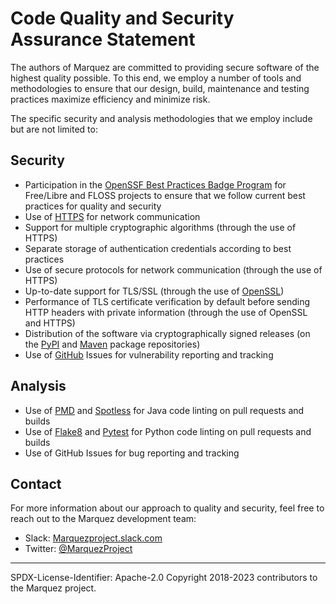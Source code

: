 # Code Quality and Security Assurance Statement

The authors of Marquez are committed to providing secure software of the highest quality possible. To this end, we employ a number of tools and methodologies to ensure that our design, build, maintenance and testing practices maximize efficiency and minimize risk.

The specific security and analysis methodologies that we employ include but are not limited to:

## Security

- Participation in the [OpenSSF Best Practices Badge Program](https://bestpractices.coreinfrastructure.org/en/projects/5106) for Free/Libre and FLOSS projects to ensure that we follow current best practices for quality and security
- Use of [HTTPS](https://en.wikipedia.org/wiki/HTTPS) for network communication
- Support for multiple cryptographic algorithms (through the use of HTTPS)
- Separate storage of authentication credentials according to best practices
- Use of secure protocols for network communication (through the use of HTTPS)
- Up-to-date support for TLS/SSL (through the use of [OpenSSL](https://www.openssl.org/))
- Performance of TLS certificate verification by default before sending HTTP headers with private information (through the use of OpenSSL and HTTPS)
- Distribution of the software via cryptographically signed releases (on the [PyPI](https://pypi.org/) and [Maven](https://mvnrepository.com/) package repositories)
- Use of [GitHub](https://github.com/) Issues for vulnerability reporting and tracking

## Analysis

- Use of [PMD](https://pmd.github.io/) and [Spotless](https://github.com/diffplug/spotless) for Java code linting on pull requests and builds
- Use of [Flake8](https://flake8.pycqa.org/en/latest/) and [Pytest](https://docs.pytest.org/en/7.2.x/) for Python code linting on pull requests and builds
- Use of GitHub Issues for bug reporting and tracking

## Contact

For more information about our approach to quality and security, feel free to reach out to the Marquez development team:

- Slack: [Marquezproject.slack.com](http://bit.ly/Marquez_invite)
- Twitter: [@MarquezProject](https://twitter.com/MarquezProject)

----
SPDX-License-Identifier: Apache-2.0
Copyright 2018-2023 contributors to the Marquez project.
